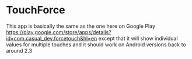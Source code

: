 # TouchForce

This app is basically the same as the one here on Google Play
https://play.google.com/store/apps/details?id=com.casual_dev.forcetouch&hl=en
except that it will show individual values for multiple touches and it should work on Android versions back to around 2.3
